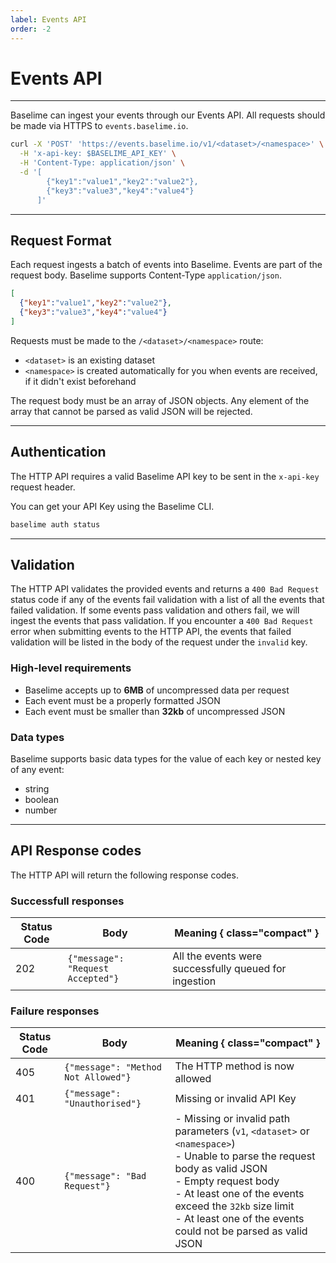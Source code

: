 ```yaml
---
label: Events API
order: -2
---
```


# Events API

---

Baselime can ingest your events through our Events API. All requests should be made via HTTPS to `events.baselime.io`.


```bash # :icon-terminal: terminal
curl -X 'POST' 'https://events.baselime.io/v1/<dataset>/<namespace>' \
  -H 'x-api-key: $BASELIME_API_KEY' \
  -H 'Content-Type: application/json' \
  -d '[
        {"key1":"value1","key2":"value2"},
        {"key3":"value3","key4":"value4"}
      ]'
```

---

## Request Format

Each request ingests a batch of events into Baselime. Events are part of the request body. Baselime supports Content-Type `application/json`.

```json # :icon-code:
[
  {"key1":"value1","key2":"value2"},
  {"key3":"value3","key4":"value4"}
]
```

Requests must be made to the `/<dataset>/<namespace>` route:
- `<dataset>` is an existing dataset
- `<namespace>` is created automatically for you when events are received, if it didn't exist beforehand

The request body must be an array of JSON objects. Any element of the array that cannot be parsed as valid JSON will be rejected.

---

## Authentication

The HTTP API requires a valid Baselime API key to be sent in the `x-api-key` request header.

You can get your API Key using the Baselime CLI.

```bash # :icon-terminal: terminal
baselime auth status
```

---

## Validation

The HTTP API validates the provided events and returns a `400 Bad Request` status code if any of the events fail validation with a list of all the events that failed validation. If some events pass validation and others fail, we will ingest the events that pass validation. If you encounter a `400 Bad Request` error when submitting events to the HTTP API, the events that failed validation will be listed in the body of the request under the `invalid` key.

### High-level requirements
- Baselime accepts up to **6MB** of uncompressed data per request 
- Each event must be a properly formatted JSON
- Each event must be smaller than **32kb** of uncompressed JSON

### Data types

Baselime supports basic data types for the value of each key or nested key of any event:
- string
- boolean
- number

---

## API Response codes

The HTTP API will return the following response codes.

### Successfull responses

| Status Code | Body                                  | Meaning { class="compact" }                           |
|-------------|---------------------------------------|-------------------------------------------------------|
| 202         | ```{"message": "Request Accepted"}``` | All the events were successfully queued for ingestion |

### Failure responses

| Status Code | Body                              | Meaning { class="compact" }                           |
|-------------|-----------------------------------|-------------------------------------------------------|
| 405         | ```{"message": "Method Not Allowed"}``` | The HTTP method is now allowed |
| 401         | ```{"message": "Unauthorised"}``` | Missing or invalid API Key |
| 400        | ```{"message": "Bad Request"}``` | - Missing or invalid path parameters (`v1`, `<dataset>` or `<namespace>`) <br/> - Unable to parse the request body as valid JSON<br/>- Empty request body <br/>- At least one of the events exceed the `32kb` size limit <br /> - At least one of the events could not be parsed as valid JSON |




